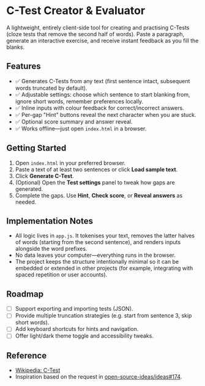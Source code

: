 # C-Test Creator & Evaluator

A lightweight, entirely client-side tool for creating and practising C-Tests (cloze tests
that remove the second half of words). Paste a paragraph, generate an interactive exercise,
and receive instant feedback as you fill the blanks.

## Features

- ✅ Generates C-Tests from any text (first sentence intact, subsequent words truncated by default).
- ✅ Adjustable settings: choose which sentence to start blanking from, ignore short words, remember preferences locally.
- ✅ Inline inputs with colour feedback for correct/incorrect answers.
- ✅ Per-gap "Hint" buttons reveal the next character when you are stuck.
- ✅ Optional score summary and answer reveal.
- ✅ Works offline—just open `index.html` in a browser.

## Getting Started

1. Open `index.html` in your preferred browser.
2. Paste a text of at least two sentences or click **Load sample text**.
3. Click **Generate C-Test**.
4. (Optional) Open the **Test settings** panel to tweak how gaps are generated.
5. Complete the gaps. Use **Hint**, **Check score**, or **Reveal answers** as needed.

## Implementation Notes

- All logic lives in `app.js`. It tokenises your text, removes the latter halves of
  words (starting from the second sentence), and renders inputs alongside the word
  prefixes.
- No data leaves your computer—everything runs in the browser.
- The project keeps the structure intentionally minimal so it can be embedded or
  extended in other projects (for example, integrating with spaced repetition or
  user accounts).

## Roadmap

- [ ] Support exporting and importing tests (JSON).
- [ ] Provide multiple truncation strategies (e.g. start from sentence 3, skip short words).
- [ ] Add keyboard shortcuts for hints and navigation.
- [ ] Offer light/dark theme toggle and accessibility tweaks.

## Reference

- [Wikipedia: C-Test](https://en.wikipedia.org/wiki/C-test)
- Inspiration based on the request in [open-source-ideas/ideas#174](https://github.com/open-source-ideas/ideas/issues/174).
